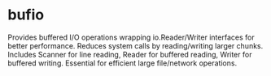 # bufio

Provides buffered I/O operations wrapping io.Reader/Writer interfaces for better performance. Reduces system calls by reading/writing larger chunks. Includes Scanner for line reading, Reader for buffered reading, Writer for buffered writing. Essential for efficient large file/network operations.